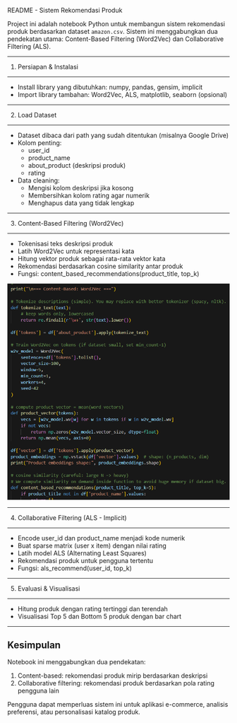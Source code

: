 README - Sistem Rekomendasi Produk

Project ini adalah notebook Python untuk membangun sistem rekomendasi produk
berdasarkan dataset `amazon.csv`. Sistem ini menggabungkan dua pendekatan utama:
Content-Based Filtering (Word2Vec) dan Collaborative Filtering (ALS).

------------------------------------------------------------
1. Persiapan & Instalasi
------------------------------------------------------------
- Install library yang dibutuhkan: numpy, pandas, gensim, implicit
- Import library tambahan: Word2Vec, ALS, matplotlib, seaborn (opsional)

------------------------------------------------------------
2. Load Dataset
------------------------------------------------------------
- Dataset dibaca dari path yang sudah ditentukan (misalnya Google Drive)
- Kolom penting: 
  * user_id
  * product_name
  * about_product (deskripsi produk)
  * rating
- Data cleaning:
  * Mengisi kolom deskripsi jika kosong
  * Membersihkan kolom rating agar numerik
  * Menghapus data yang tidak lengkap

------------------------------------------------------------
3. Content-Based Filtering (Word2Vec)
------------------------------------------------------------
- Tokenisasi teks deskripsi produk
- Latih Word2Vec untuk representasi kata
- Hitung vektor produk sebagai rata-rata vektor kata
- Rekomendasi berdasarkan cosine similarity antar produk
- Fungsi: content_based_recommendations(product_title, top_k)

![content based filtering](assets/cbf.png)

------------------------------------------------------------
4. Collaborative Filtering (ALS - Implicit)
------------------------------------------------------------
- Encode user_id dan product_name menjadi kode numerik
- Buat sparse matrix (user x item) dengan nilai rating
- Latih model ALS (Alternating Least Squares)
- Rekomendasi produk untuk pengguna tertentu
- Fungsi: als_recommend(user_id, top_k)

------------------------------------------------------------
5. Evaluasi & Visualisasi
------------------------------------------------------------
- Hitung produk dengan rating tertinggi dan terendah
- Visualisasi Top 5 dan Bottom 5 produk dengan bar chart

------------------------------------------------------------
Kesimpulan
------------------------------------------------------------
Notebook ini menggabungkan dua pendekatan:
1. Content-based: rekomendasi produk mirip berdasarkan deskripsi
2. Collaborative filtering: rekomendasi produk berdasarkan pola rating pengguna lain

Pengguna dapat memperluas sistem ini untuk aplikasi e-commerce, analisis preferensi, atau personalisasi katalog produk.

